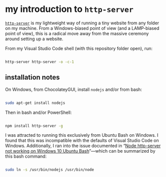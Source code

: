 # my introduction to `http-server`

[`http-server`](https://www.npmjs.com/package/http-server) is my lightweight way of running a tiny website from any folder on my machine. From a Windows-biased point of view (and a LAMP-biased point of view), this is a radical move away from the massive ceremony around setting up a website.

From my Visual Studio Code shell (with this repository folder open), run:

```bash

http-server http-server -o -c-1

```

## installation notes

On Windows, from ChocolateyGUI, install `nodejs` and/or from bash:

```bash

sudo apt-get install nodejs

```

Then in bash and/or PowerShell:

```bash

npm install http-server -g

```

I was attracted to running this exclusively from Ubuntu Bash on Windows. I found that this was incompatible with the defaults of Visual Studio Code on Windows. Additionally, I ran into the issue documented in “[Node http-server not working on Windows 10 Ubuntu Bash](https://stackoverflow.com/questions/37497914/node-http-server-not-working-on-windows-10-ubuntu-bash)”—which can be summarized by this bash command:

```bash

sudo ln -s /usr/bin/nodejs /usr/bin/node

```